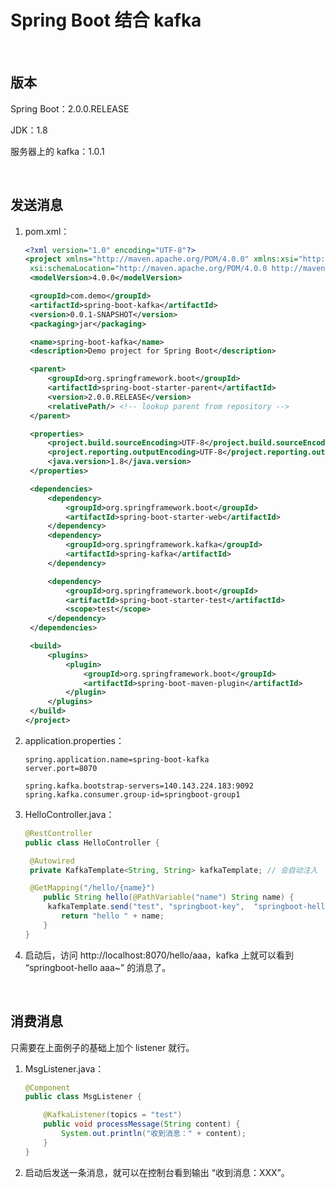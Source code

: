 # Spring Boot 结合 kafka

​    

## 版本

Spring Boot：2.0.0.RELEASE

JDK：1.8

服务器上的 kafka：1.0.1

​    

## 发送消息

1. pom.xml：

   ```xml
   <?xml version="1.0" encoding="UTF-8"?>
   <project xmlns="http://maven.apache.org/POM/4.0.0" xmlns:xsi="http://www.w3.org/2001/XMLSchema-instance"
   	xsi:schemaLocation="http://maven.apache.org/POM/4.0.0 http://maven.apache.org/xsd/maven-4.0.0.xsd">
   	<modelVersion>4.0.0</modelVersion>

   	<groupId>com.demo</groupId>
   	<artifactId>spring-boot-kafka</artifactId>
   	<version>0.0.1-SNAPSHOT</version>
   	<packaging>jar</packaging>

   	<name>spring-boot-kafka</name>
   	<description>Demo project for Spring Boot</description>

   	<parent>
   		<groupId>org.springframework.boot</groupId>
   		<artifactId>spring-boot-starter-parent</artifactId>
   		<version>2.0.0.RELEASE</version>
   		<relativePath/> <!-- lookup parent from repository -->
   	</parent>

   	<properties>
   		<project.build.sourceEncoding>UTF-8</project.build.sourceEncoding>
   		<project.reporting.outputEncoding>UTF-8</project.reporting.outputEncoding>
   		<java.version>1.8</java.version>
   	</properties>

   	<dependencies>
   		<dependency>
   			<groupId>org.springframework.boot</groupId>
   			<artifactId>spring-boot-starter-web</artifactId>
   		</dependency>
   		<dependency>
   			<groupId>org.springframework.kafka</groupId>
   			<artifactId>spring-kafka</artifactId>
   		</dependency>

   		<dependency>
   			<groupId>org.springframework.boot</groupId>
   			<artifactId>spring-boot-starter-test</artifactId>
   			<scope>test</scope>
   		</dependency>
   	</dependencies>

   	<build>
   		<plugins>
   			<plugin>
   				<groupId>org.springframework.boot</groupId>
   				<artifactId>spring-boot-maven-plugin</artifactId>
   			</plugin>
   		</plugins>
   	</build>
   </project>
   ```

2. application.properties：

   ```shell
   spring.application.name=spring-boot-kafka
   server.port=8070

   spring.kafka.bootstrap-servers=140.143.224.183:9092
   spring.kafka.consumer.group-id=springboot-group1
   ```

3. HelloController.java：

   ```java
   @RestController
   public class HelloController {

   	@Autowired
   	private KafkaTemplate<String, String> kafkaTemplate; // 会自动注入

   	@GetMapping("/hello/{name}")
       public String hello(@PathVariable("name") String name) {
   		kafkaTemplate.send("test", "springboot-key",  "springboot-hello "+ name +"~");
           return "hello " + name;
       }
   }
   ```

4. 启动后，访问 http://localhost:8070/hello/aaa，kafka 上就可以看到 “springboot-hello aaa~” 的消息了。

​    

## 消费消息

只需要在上面例子的基础上加个 listener 就行。

1. MsgListener.java：

   ```java
   @Component
   public class MsgListener {

       @KafkaListener(topics = "test")
       public void processMessage(String content) {
           System.out.println("收到消息：" + content);
       }
   }
   ```

2. 启动后发送一条消息，就可以在控制台看到输出 “收到消息：XXX”。